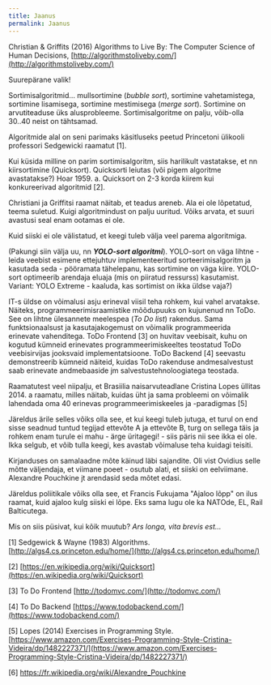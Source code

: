 ```yaml
---
title: Jaanus
permalink: Jaanus
---
```


Christian & Griffits (2016) Algorithms to Live By: The Computer Science of Human Decisions, [http://algorithmstoliveby.com/](http://algorithmstoliveby.com/)

Suurepärane valik! 

Sortimisalgoritmid... mullsortimine (_bubble sort_), sortimine vahetamistega, sortimine lisamisega, sortimine mestimisega (_merge sort_). Sortimine on arvutiteaduse üks alusprobleeme. Sortimisalgoritme on palju, võib-olla 30..40 neist on tähtsamad. 

Algoritmide alal on seni parimaks käsitluseks peetud Princetoni ülikooli professori Sedgewicki raamatut [1]. 

Kui küsida milline on parim sortimisalgoritm, siis harilikult vastatakse, et nn kiirsortimine (Quicksort). Quicksorti leiutas (või pigem algoritme avastatakse?) Hoar 1959. a. Quicksort on 2-3 korda kiirem kui konkureerivad algoritmid [2].

Christiani ja Griffitsi raamat näitab, et teadus areneb. Ala ei ole lõpetatud, teema suletud. Kuigi algoritmindust on palju uuritud. Võiks arvata, et suuri avastusi seal enam ootamas ei ole.

Kuid siiski ei ole välistatud, et keegi tuleb välja veel parema algoritmiga.

(Pakungi siin välja uu, nn ***YOLO-sort algoritmi***). YOLO-sort on väga lihtne - leida veebist esimene ettejuhtuv implementeeritud sorteerimisalgoritm ja kasutada seda - pööramata tähelepanu, kas sortimine on väga kiire. YOLO-sort optimeerib arendaja eluaja (mis on piiratud ressurss) kasutamist. Variant: YOLO Extreme - kaaluda, kas sortimist on ikka üldse vaja?)

IT-s üldse on võimalusi asju erineval viisil teha rohkem, kui vahel arvatakse. Näiteks, programmeerimisraamistike mõõdupuuks on kujunenud nn ToDo. See on lihtne ülesannete meelespea (_To Do list_) rakendus. Sama funktsionaalsust ja kasutajakogemust on võimalik programmeerida erinevate vahenditega. ToDo Frontend [3] on huvitav veebisait, kuhu on kogutud kümneid erinevates programmeerimiskeeltes teostatud ToDo veebisirvijas jooksvaid implementatsioone. ToDo Backend [4] seevastu demonstreerib kümneid näiteid, kuidas ToDo rakenduse andmesalvestust saab erinevate andmebaaside jm salvestustehnoloogiatega teostada.

Raamatutest veel niipalju, et Brasiilia naisarvuteadlane Cristina Lopes üllitas 2014. a raamatu, milles näitab, kuidas üht ja sama probleemi on võimalik lahendada oma 40 erinevas programmeerimiskeeles ja -paradigmas [5] 

Järeldus ärile selles võiks olla see, et kui keegi tuleb jutuga, et turul on end sisse seadnud tuntud tegijad ettevõte A ja ettevõte B, turg on sellega täis ja rohkem enam turule ei mahu - ärge üritagegi! - siis päris nii see ikka ei ole. Ikka selgub, et võib tulla keegi, kes avastab võimaluse teha kuidagi teisiti.

Kirjanduses on samalaadne mõte käinud läbi sajandite. Oli vist Ovidius selle mõtte väljendaja, et viimane poeet - osutub alati, et siiski on eelviimane. Alexandre Pouchkine jt arendasid seda mõtet edasi.

Järeldus poliitikale võiks olla see, et Francis Fukujama "Ajaloo lõpp" on ilus raamat, kuid ajaloo kulg siiski ei lõpe. Eks sama lugu ole ka NATOde, EL, Rail Balticutega.

Mis on siis püsivat, kui kõik muutub? _Ars longa, vita brevis est..._

[1] Sedgewick & Wayne (1983) Algorithms. [http://algs4.cs.princeton.edu/home/](http://algs4.cs.princeton.edu/home/)

[2] [https://en.wikipedia.org/wiki/Quicksort](https://en.wikipedia.org/wiki/Quicksort)

[3] To Do Frontend [http://todomvc.com/](http://todomvc.com/)

[4] To Do Backend [https://www.todobackend.com/](https://www.todobackend.com/)

[5] Lopes (2014) Exercises in Programming Style. [https://www.amazon.com/Exercises-Programming-Style-Cristina-Videira/dp/1482227371/](https://www.amazon.com/Exercises-Programming-Style-Cristina-Videira/dp/1482227371/)

[6] https://fr.wikipedia.org/wiki/Alexandre_Pouchkine
